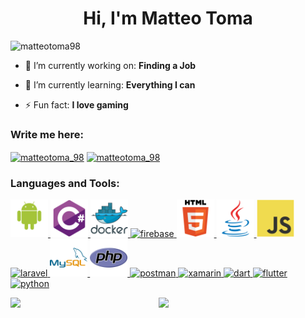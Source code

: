 <h1 align="center">Hi, I'm Matteo Toma</h1>
<p align="left"> <img src="https://komarev.com/ghpvc/?username=matteotoma98&label=Profile%20views&color=0e75b6&style=flat" alt="matteotoma98" width="200" height="60" /> </p>

- 🔭 I’m currently working on: **Finding a Job**

- 🌱 I’m currently learning: **Everything I can**

- ⚡ Fun fact: **I love gaming**

<h3 align="left">Write me here:</h3>
<p align="left">
<a href="https://instagram.com/matteotoma_98" target="blank"><img align="center" src="https://raw.githubusercontent.com/rahuldkjain/github-profile-readme-generator/master/src/images/icons/Social/instagram.svg" alt="matteotoma_98" width="60" height="60" /></a>
<a href="https://www.linkedin.com/in/matteo-toma-0bb9b1104/" target="blank"><img align="center" src="https://raw.githubusercontent.com/rahuldkjain/github-profile-readme-generator/refs/heads/master/src/images/icons/Social/linked-in.svg" alt="matteotoma_98" width="60" height="60" /></a>
</p>

<h3 align="left">Languages and Tools:</h3>
<p align="left">
  <a href="https://developer.android.com" target="_blank" rel="noreferrer"> <img src="https://raw.githubusercontent.com/devicons/devicon/master/icons/android/android-original-wordmark.svg" alt="android" width="60" height="60"/> </a> 
  <a href="https://www.w3schools.com/cs/" target="_blank" rel="noreferrer"> <img src="https://raw.githubusercontent.com/devicons/devicon/master/icons/csharp/csharp-original.svg" alt="csharp" width="60" height="60"/> </a> 
  <a href="https://www.docker.com/" target="_blank" rel="noreferrer"> <img src="https://raw.githubusercontent.com/devicons/devicon/master/icons/docker/docker-original-wordmark.svg" alt="docker" width="60" height="60"/> </a> 
  <a href="https://firebase.google.com/" target="_blank" rel="noreferrer"> <img src="https://www.vectorlogo.zone/logos/firebase/firebase-icon.svg" alt="firebase" width="60" height="60"/> </a> 
  <a href="https://www.w3.org/html/" target="_blank" rel="noreferrer"> <img src="https://raw.githubusercontent.com/devicons/devicon/master/icons/html5/html5-original-wordmark.svg" alt="html5" width="60" height="60"/> </a> 
  <a href="https://www.java.com" target="_blank" rel="noreferrer"> <img src="https://raw.githubusercontent.com/devicons/devicon/master/icons/java/java-original.svg" alt="java" width="60" height="60"/> </a> 
  <a href="https://developer.mozilla.org/en-US/docs/Web/JavaScript" target="_blank" rel="noreferrer"> <img src="https://raw.githubusercontent.com/devicons/devicon/master/icons/javascript/javascript-original.svg" alt="javascript" width="60" height="60"/> </a> 
  <a href="https://laravel.com/" target="_blank" rel="noreferrer"> <img src="https://www.svgrepo.com/show/303672/laravel-1-logo.svg" alt="laravel" width="60" height="60"/> </a> 
  <a href="https://www.mysql.com/" target="_blank" rel="noreferrer"> <img src="https://raw.githubusercontent.com/devicons/devicon/master/icons/mysql/mysql-original-wordmark.svg" alt="mysql" width="60" height="60"/> </a> 
  <a href="https://www.php.net" target="_blank" rel="noreferrer"> <img src="https://raw.githubusercontent.com/devicons/devicon/master/icons/php/php-original.svg" alt="php" width="60" height="60"/> </a> 
  <a href="https://postman.com" target="_blank" rel="noreferrer"> <img src="https://www.vectorlogo.zone/logos/getpostman/getpostman-icon.svg" alt="postman" width="60" height="60"/> </a> 
  <a href="https://dotnet.microsoft.com/apps/xamarin" target="_blank" rel="noreferrer"> <img src="https://raw.githubusercontent.com/detain/svg-logos/780f25886640cef088af994181646db2f6b1a3f8/svg/xamarin.svg" alt="xamarin" width="60" height="60"/> </a> 
  <a href="https://dart.dev" target="_blank" rel="noreferrer"> <img src="https://www.vectorlogo.zone/logos/dartlang/dartlang-icon.svg" alt="dart" width="60" height="60"/> </a> 
  <a href="https://flutter.dev" target="_blank" rel="noreferrer"> <img src="https://www.vectorlogo.zone/logos/flutterio/flutterio-icon.svg" alt="flutter" width="60" height="60"/> </a>
  <a href="https://www.python.org/" target="_blank" rel="noreferrer"> <img src="https://www.vectorlogo.zone/logos/python/python-official.svg" alt="python" width="60" height="60"/> </a> 
</p>

<p>
<img align="left" width="47%" src="https://github-readme-stats.vercel.app/api?username=matteotoma98&show_icons=true&theme=algolia" />
<img align="left" width="47%" src="https://github-readme-stats.vercel.app/api/top-langs/?username=matteotoma98&layout=compact&theme=algolia" />
</p>

